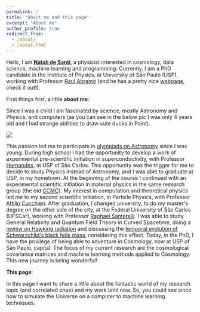 ```yaml
---
permalink: /
title: "About me and this page"
excerpt: "About me"
author_profile: true
redirect_from: 
  - /about/
  - /about.html
---
```


Hello, I am [**Natalí de Santi**](http://lattes.cnpq.br/3869697280207128), a physicist interested in cosmology, data science, machine learning and programming. Currently, I am a PhD candidate in the Institute of Physics, at University of São Paulo (USP), working with Professor [Raul Abramo](http://lattes.cnpq.br/4558796258762790) (and he has a pretty nice [webpage](http://www.fma.if.usp.br/~abramo/Home.html), check it out!).

First things first, a little **about me**:

Since I was a child I am fascinated by science, mostly Astronomy and Physics, and computers (as you can see in the below pic I was only 4 years old and I had strange abilities to draw cute ducks in Paint).

![](https://raw.githubusercontent.com/natalidesanti/natalidesanti.github.io/master/images/4years.png)

This passion led me to participate in [olympiads on Astronomy](http://www.oba.org.br/site/) since I was young. During high school I had the opportunity to develop a work of experimental pre-scientific initiation in superconductivity, with Professor [Hernandes](http://lattes.cnpq.br/2019448857205643), at USP of São Carlos. This opportunity was the trigger for me to decide to study Physics instead of Astronomy, and I was able to graduate at USP, in my hometown. At the beginning of the course I continued with an experimental scientific initiation in material physics in the same research group (the old [CCMC](https://cdmf.org.br/)). My interest in computation and theoretical physics led me to my second scientific initiation, in Particle Physics, with Professor [Attilio Cucchieri](http://lattes.cnpq.br/5661661960969099). After graduation, I changed university, to do my master's degree on the other side of the city, at the Federal University of São Carlos (UFSCar), working with Professor [Raphael Santarelli](http://lattes.cnpq.br/3591899759824320). I was able to study General Relativity and Quantum Field Theory in Curved Spacetime, doing a [review on Hawking radiation](http://www.scielo.br/scielo.php?script=sci_arttext&pid=S1806-11172019000300421&tlng=pt) and discussing the [temporal evolution of Schwarzchild's black hole mass](https://link.springer.com/article/10.1007/s13538-019-00708-y), considering this effect. Today, in the PhD, I have the privilege of being able to adventure in Cosmology, now at USP of São Paulo, capital. The focus of my current research are the cosmological covariance matrices and machine learning methods applied to Cosmology. This new journey is being wonderful!

**This page**:

In this page I want to share a little about the fantastic world of my research topic (and correlated ones) and my work until now. So, you could see since how to simulate the Universe on a computer to machine learning techniques.
